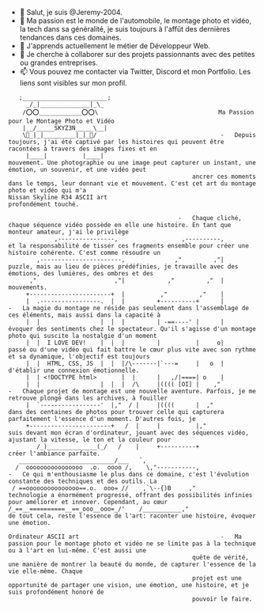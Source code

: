 - 👋 Salut, je suis @Jeremy-2004.
- 👀 Ma passion est le monde de l'automobile, le montage photo et vidéo, la tech dans sa généralité,
	je suis toujours à l'affût des dernières tendances dans ces domaines.
- 🌱 J'apprends actuellement le métier de Développeur Web.
- 💞️ Je cherche à collaborer sur des projets passionnants avec des petites ou grandes entreprises.
- 📫 Vous pouvez me contacter via Twitter, Discord et mon Portfolio. Les liens sont visibles sur mon profil.
```
   ;________________________;
     _/_|______________|_\_
    /⭕️⭕️____________⭕️⭕️\									Ma Passion pour le Montage Photo et Vidéo
    |__/_____SKYZ3N_____\__|
    \🔘_|_|_________|_|_🔘/									- 	Depuis toujours, j'ai été captivé par les histoires qui peuvent être racontées à travers des images fixes et en
     |____|          |____|										mouvement. Une photographie ou une image peut capturer un instant, une émotion, un souvenir, et une vidéo peut
													ancrer ces moments dans le temps, leur donnant vie et mouvement. C'est cet art du montage photo et vidéo qui m'a
Nissan Skyline R34 ASCII art										profondément touché.

												-	Chaque cliché, chaque séquence vidéo possède en elle une histoire. En tant que monteur amateur, j'ai le privilège
             ,----------------,                  ,----------,						et la responsabilité de tisser ces fragments ensemble pour créer une histoire cohérente. C'est comme résoudre un
        ,-----------------------,              ,"         ,"|						puzzle, mais au lieu de pièces prédéfinies, je travaille avec des émotions, des lumières, des ombres et des
      ,"                      ,"|            ,"         ,"  |						mouvements.
     +-----------------------+  |          ,"         ,"    |
     |  .-----------------.  |  |         +----------+      |					-	La magie du montage ne réside pas seulement dans l'assemblage de ces éléments, mais aussi dans la capacité à
     |  |                 |  |  |         | -==----' |      |						évoquer des sentiments chez le spectateur. Qu'il s'agisse d'un montage photo qui suscite la nostalgie d'un moment
     |  |  I LOVE DEV!    |  |  |         |          |     o|						passé ou d'une vidéo qui fait battre le cœur plus vite avec son rythme et sa dynamique, l'objectif est toujours
     |  |  HTML, CSS, JS  |  |  |/\-------|`---=     |   o  |						d'établir une connexion émotionnelle.
     |  | <!DOCTYPE html>       |  |      |   ,/|====| o    |      
     |  |                 |  |  |  /\     |(((( [OI] |    ,"					-	Chaque projet de montage est une nouvelle aventure. Parfois, je me retrouve plongé dans les archives, à fouiller
     |  `-----------------'  |,"  / |     |((((      |  ,"						dans des centaines de photos pour trouver celle qui capturera parfaitement l'essence d'un moment. D'autres fois, je
     +-----------------------+   /  |     |          |,"						suis devant mon écran d'ordinateur, jouant avec des séquences vidéo, ajustant la vitesse, le ton et la couleur pour
        /_)______________(_/   /    |     +----------+							créer l'ambiance parfaite.
   ___________________________/___   `,
  /  oooooooooooooooo  .o.  oooo /,    \,"-----------,						-	Ce qui m'enthousiasme le plus dans ce domaine, c'est l'évolution constante des techniques et des outils. La
 / ==ooooooooooooooo==.o.  ooo= //    ,`\--{)B     ,"							technologie a énormément progressé, offrant des possibilités infinies pour améliorer et innover. Cependant, au cœur
/_==__==========__==_ooo__ooo=_/'    /___________,"							de tout cela, reste l'essence de l'art: raconter une histoire, évoquer une émotion.

Ordinateur ASCII art										-	Ma passion pour le montage photo et vidéo ne se limite pas à la technique ou à l'art en lui-même. C'est aussi une
													quête de vérité, une manière de montrer la beauté du monde, de capturer l'essence de la vie elle-même. Chaque
													projet est une opportunité de partager une vision, une émotion, une histoire, et je suis profondément honoré de
													pouvoir le faire.

```
<!---
Jeremy-2004/Jeremy-2004 est un dépôt ✨ spécial ✨ car son `README.md` (ce fichier) apparaît sur votre profil GitHub.
Vous pouvez cliquer sur le lien Aperçu pour voir vos modifications.
---!>

